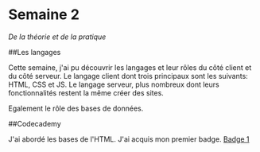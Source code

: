 # Semaine 2

*De la théorie et de la pratique*

##Les langages

Cette semaine, j'ai pu découvrir les langages et leur rôles du côté client et du côté serveur.
Le langage client dont trois principaux sont les suivants: HTML, CSS et JS.
Le langage serveur, plus nombreux dont leurs fonctionnalités restent la même créer des sites. 

Egalement le rôle des bases de données.

##Codecademy

J'ai abordé les bases de l'HTML. J'ai acquis mon premier badge. 
[Badge 1](https://www.codecademy.com/fr/users/maximef/achievements)